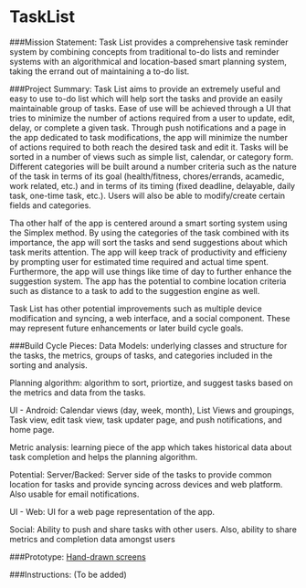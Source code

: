 # TaskList

###Mission Statement:
Task List provides a comprehensive task reminder system by combining concepts from traditional to-do lists and reminder systems with an algorithmical and location-based smart planning system, taking the errand out of maintaining a to-do list.

###Project Summary:
Task List aims to provide an extremely useful and easy to use to-do list which will help sort the tasks and provide an easily maintainable group of tasks. Ease of use will be achieved through a UI that tries to minimize the number of actions required from a user to update, edit, delay, or complete a given task. Through push notifications and a page in the app dedicated to task modifications, the app will minimize the number of actions required to both reach the desired task and edit it. Tasks will be sorted in a number of views such as simple list, calendar, or category form. Different categories will be built around a number criteria such as the nature of the task in terms of its goal (health/fitness, chores/errands, acamedic, work related, etc.) and in terms of its timing (fixed deadline, delayable, daily task, one-time task, etc.). Users will also be able to modify/create certain fields and categories.

Tha other half of the app is centered around a smart sorting system using the Simplex method. By using the categories of the task combined with its importance, the app will sort the tasks and send suggestions about which task merits attention. The app will keep track of productivity and efficieny by prompting user for estimated time required and actual time spent. Furthermore, the app will use things like time of day to further enhance the suggestion system. The app has the potential to combine location criteria such as distance to a task to add to the suggestion engine as well.

Task List has other potential improvements such as multiple device modification and syncing, a web interface, and a social component. These may represent future enhancements or later build cycle goals.

###Build Cycle Pieces:
Data Models: underlying classes and structure for the tasks, the metrics, groups of tasks, and categories included in the sorting and analysis.

Planning algorithm: algorithm to sort, priortize, and suggest tasks based on the metrics and data from the tasks.

UI - Android: Calendar views (day, week, month), List Views and groupings, Task view, edit task view, task updater page, and push notifications, and home page.

Metric analysis: learning piece of the app which takes historical data about task completion and helps the planning algorithm.

Potential:
Server/Backed: Server side of the tasks to provide common location for tasks and provide syncing across devices and web platform. Also usable for email notifications.

UI - Web: UI for a web page representation of the app.

Social: Ability to push and share tasks with other users. Also, ability to share metrics and completion data amongst users

###Prototype:
[Hand-drawn screens](https://drive.google.com/a/vanderbilt.edu/file/d/0B7nuCalowrzTYndSXzhxRmhGR1k/view?usp=sharing)

###Instructions:
(To be added)
